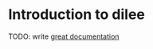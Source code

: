 # Introduction to dilee

TODO: write [great documentation](http://jacobian.org/writing/what-to-write/)
